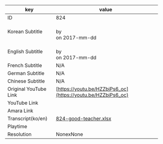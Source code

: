 |  key  |  value  |
|-------|---------|
| ID            | 824 |
| Korean Subtitle | <br>by <br>on 2017-mm-dd<br>|
| English Subtitle | <br>by <br>on 2017-mm-dd<br>|
| French Subtitle | N/A |
| German Subtitle | N/A |
| Chinese Subtitle | N/A |
| Original YouTube Link  | [https://youtu.be/HZZbjPs6_oc](https://youtu.be/HZZbjPs6_oc) |
| YouTube Link  |  |
| Amara Link    |  |
| Transcript(ko/en) | [824-good-teacher.xlsx](https://github.com/jungtosociety/dharma-qna/raw/master/sub/824/824-good-teacher.xlsx) |
| Playtime |  |
| Resolution | NonexNone|
